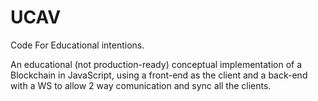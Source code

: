 # UCAV
Code For Educational intentions.

An educational (not production-ready) conceptual implementation of a Blockchain in JavaScript,
using a front-end as the client and a back-end with a WS to allow 2 way comunication and sync all the clients.
